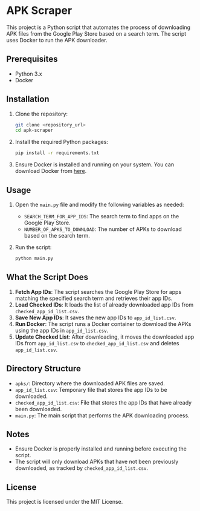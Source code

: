 # APK Scraper

This project is a Python script that automates the process of downloading APK files from the Google Play Store based on a search term. The script uses Docker to run the APK downloader.

## Prerequisites

- Python 3.x
- Docker

## Installation

1. Clone the repository:
    ```sh
    git clone <repository_url>
    cd apk-scraper
    ```

2. Install the required Python packages:
    ```sh
    pip install -r requirements.txt
    ```

3. Ensure Docker is installed and running on your system. You can download Docker from [here](https://www.docker.com/products/docker-desktop).

## Usage

1. Open the `main.py` file and modify the following variables as needed:
    - `SEARCH_TERM_FOR_APP_IDS`: The search term to find apps on the Google Play Store.
    - `NUMBER_OF_APKS_TO_DOWNLOAD`: The number of APKs to download based on the search term.

2. Run the script:
    ```sh
    python main.py
    ```

## What the Script Does

1. **Fetch App IDs**: The script searches the Google Play Store for apps matching the specified search term and retrieves their app IDs.
2. **Load Checked IDs**: It loads the list of already downloaded app IDs from `checked_app_id_list.csv`.
3. **Save New App IDs**: It saves the new app IDs to `app_id_list.csv`.
4. **Run Docker**: The script runs a Docker container to download the APKs using the app IDs in `app_id_list.csv`.
5. **Update Checked List**: After downloading, it moves the downloaded app IDs from `app_id_list.csv` to `checked_app_id_list.csv` and deletes `app_id_list.csv`.

## Directory Structure

- `apks/`: Directory where the downloaded APK files are saved.
- `app_id_list.csv`: Temporary file that stores the app IDs to be downloaded.
- `checked_app_id_list.csv`: File that stores the app IDs that have already been downloaded.
- `main.py`: The main script that performs the APK downloading process.

## Notes

- Ensure Docker is properly installed and running before executing the script.
- The script will only download APKs that have not been previously downloaded, as tracked by `checked_app_id_list.csv`.

## License

This project is licensed under the MIT License.